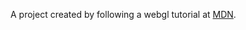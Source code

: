 A project created by following a webgl tutorial at [MDN](https://developer.mozilla.org/en-US/docs/Web/API/WebGL_API/Tutorial).
